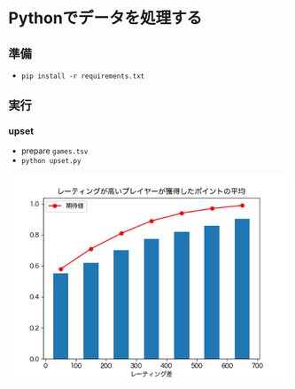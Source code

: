 # Pythonでデータを処理する

## 準備
- `pip install -r requirements.txt`

## 実行
### upset
- prepare `games.tsv`
- `python upset.py`

![upset.png](upset.png)